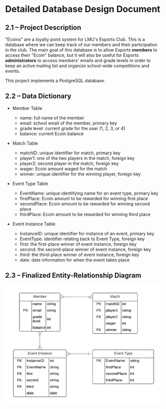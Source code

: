 # Detailed Database Design Document

## 2.1 – Project Description
"Ecoins" are a loyalty point system for LMU's Esports Club. This is a database where we can keep track of our members and their participation in the club.
The main goal of this database is to allow Esports **members** to access their "Ecoin" balance, but it will also be useful for Esports **administrators** to access members' emails and grade levels in order to keep an active mailing list and organize school-wide competitions and events.

This project implements a PostgreSQL database.
## 2.2 – Data Dictionary

- Member Table
  - name: full name of the member
  - email: school email of the member, primary key
  - grade level: current grade for the user (1, 2, 3, or 4)
  - balance: current Ecoin balance

- Match Table
  - matchID: unique identifier for match, primary key
  - player1: one of the two players in the match, foreign key
  - player2: second player in the match, foreign key
  - wager: Ecoin amount waged for the match
  - winner: unique identifier for the winning player, foreign key

- Event Type Table
  - EventName: unique identifying name for an event type, primary key
  - firstPlace: Ecoin amount to be rewarded for winning first place
  - secondPlace: Ecoin amount to be rewarded for winning second place
  - thirdPlace: Ecoin amount to be rewarded for winning third place

- Event Instance Table
  - InstanceID: unique identifier for instance of an event, primary key
  - EventType: identifier relating back to Event Type, foreign key
  - first: the first-place winner of event instance, foreign key
  - second: the second-place winner of event instance, foreign key
  - third: the third-place winner of event instance, foreign key
  - date: date information for when the event takes place

## 2.3 – Finalized Entity-Relationship Diagram

![ERD](/images/detailed-ERD.png)